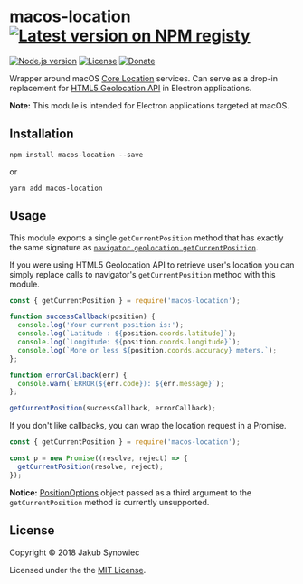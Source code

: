 # macos-location [![Latest version on NPM registy][badge-npm-version]][package-npm]

[![Node.js version][nodejs-badge]][nodejs]
[![License][badge-license]][license]
[![Donate][badge-donate]][donate]

Wrapper around macOS [Core Location][corelocation] services. Can serve as a drop-in replacement for [HTML5 Geolocation API][w3-geolocation-api] in Electron applications.

**Note:** This module is intended for Electron applications targeted at macOS.

## Installation

```
npm install macos-location --save
```

or

```
yarn add macos-location
```

## Usage

This module exports a single `getCurrentPosition` method that has exactly the same signature as [`navigator.geolocation.getCurrentPosition`][w3-geolocation-api-getcurrentpos].

If you were using HTML5 Geolocation API to retrieve user's location you can simply replace calls to navigator's `getCurrentPosition` method with this module.

```js
const { getCurrentPosition } = require('macos-location');

function successCallback(position) {
  console.log('Your current position is:');
  console.log(`Latitude : ${position.coords.latitude}`);
  console.log(`Longitude: ${position.coords.longitude}`);
  console.log(`More or less ${position.coords.accuracy} meters.`);
};

function errorCallback(err) {
  console.warn(`ERROR(${err.code}): ${err.message}`);
};

getCurrentPosition(successCallback, errorCallback);
```

If you don't like callbacks, you can wrap the location request in a Promise.

```js
const { getCurrentPosition } = require('macos-location');

const p = new Promise((resolve, reject) => {
  getCurrentPosition(resolve, reject);
});
```

**Notice:** [PositionOptions][w3-geolocation-api-position-options] object passed as a third argument to the `getCurrentPosition` method is currently unsupported.

## License

Copyright © 2018 Jakub Synowiec

Licensed under the the [MIT License][license].

[corelocation]: https://developer.apple.com/documentation/corelocation
[w3-geolocation-api]: https://www.w3.org/TR/geolocation-API/
[w3-geolocation-api-position-options]: https://www.w3.org/TR/geolocation-API/#position_options_interface
[w3-geolocation-api-getcurrentpos]: https://w3c.github.io/geolocation-api/#dom-geolocation-getcurrentposition
[license]: https://raw.githubusercontent.com/jsynowiec/osx-location/master/LICENSE

[nodejs-badge]: https://img.shields.io/badge/node->=%206.9-blue.svg
[nodejs]: https://nodejs.org/dist/latest-v6.x/docs/api/s
[badge-npm-version]: https://img.shields.io/npm/v/macos-location.svg
[package-npm]: https://www.npmjs.com/package/macos-location
[badge-license]: https://img.shields.io/github/license/jsynowiec/macos-location.svg
[badge-donate]: https://img.shields.io/badge/€-donate-brightgreen.svg
[donate]: http://bit.ly/donate-js
